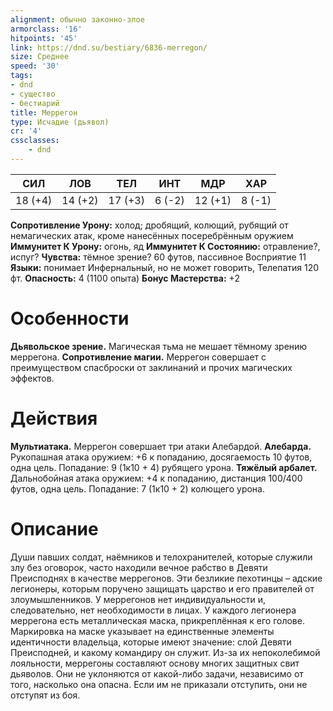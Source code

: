 ```yaml
---
alignment: обычно законно-злое
armorclass: '16'
hitpoints: '45'
link: https://dnd.su/bestiary/6836-merregon/
size: Среднее
speed: '30'
tags:
- dnd
- существо
- бестиарий
title: Меррегон
type: Исчадие (дьявол)
cr: '4'
cssclasses:
    - dnd
---
```



| СИЛ | ЛОВ | ТЕЛ | ИНТ | МДР | ХАР |
|---|---|---|---|---|---|
| 18 (+4) | 14 (+2) | 17 (+3) | 6 (-2) | 12 (+1) | 8 (-1) |
**Сопротивление Урону:** холод; дробящий, колющий, рубящий от немагических атак, кроме нанесённых посеребрённым оружием
**Иммунитет К Урону:** огонь, яд
**Иммунитет К Состоянию:** отравление?, испуг?
**Чувства:** тёмное зрение? 60 футов, пассивное Восприятие 11
**Языки:** понимает Инфернальный, но не может говорить, Телепатия 120 фт.
**Опасность:** 4 (1100 опыта)
**Бонус Мастерства:** +2


# Особенности
**Дьявольское зрение.** Магическая тьма не мешает тёмному зрению меррегона.
**Сопротивление магии.** Меррегон совершает с преимуществом спасброски от заклинаний и прочих магических эффектов.


# Действия
**Мультиатака.** Меррегон совершает три атаки Алебардой.
**Алебарда.** Рукопашная атака оружием: +6 к попаданию, досягаемость 10 футов, одна цель. Попадание: 9 (1к10 + 4) рубящего урона.
**Тяжёлый арбалет.** Дальнобойная атака оружием: +4 к попаданию, дистанция 100/400 футов, одна цель. Попадание: 7 (1к10 + 2) колющего урона.


# Описание
Души павших солдат, наёмников и телохранителей, которые служили злу без оговорок, часто находили вечное рабство в Девяти Преисподнях в качестве меррегонов. Эти безликие пехотинцы – адские легионеры, которым поручено защищать царство и его правителей от злоумышленников. У меррегонов нет индивидуальности и, следовательно, нет необходимости в лицах. У каждого легионера меррегона есть металлическая маска, прикреплённая к его голове. Маркировка на маске указывает на единственные элементы идентичности владельца, которые имеют значение: слой Девяти Преисподней, и какому командиру он служит. Из-за их непоколебимой лояльности, меррегоны составляют основу многих защитных свит дьяволов. Они не уклоняются от какой-либо задачи, независимо от того, насколько она опасна. Если им не приказали отступить, они не отступят из боя.